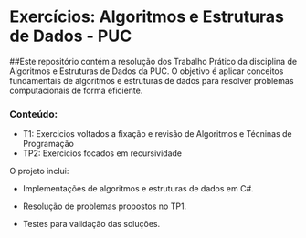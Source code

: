 # Exercícios: Algoritmos e Estruturas de Dados - PUC

##Este repositório contém a resolução dos Trabalho Prático da disciplina de Algoritmos e Estruturas de Dados da PUC. O objetivo é aplicar conceitos fundamentais de algoritmos e estruturas de dados para resolver problemas computacionais de forma eficiente.

### Conteúdo:
- T1: Exercicios voltados a fixação e revisão de Algoritmos e Técninas de Programação
- TP2: Exercicios focados em recursividade

O projeto inclui:

- Implementações de algoritmos e estruturas de dados em C#.

- Resolução de problemas propostos no TP1.

- Testes para validação das soluções.
